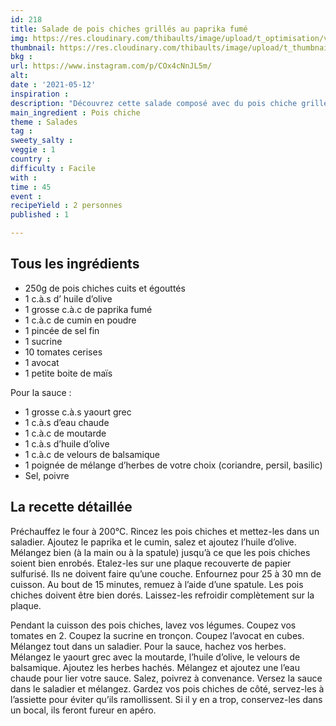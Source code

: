 ```yaml
---
id: 218
title: Salade de pois chiches grillés au paprika fumé
img: https://res.cloudinary.com/thibaults/image/upload/t_optimisation/v1620896406/Recipes/20210512_salade_pois_chiches_paprika.jpg
thumbnail: https://res.cloudinary.com/thibaults/image/upload/t_thumbnail_josie/v1620896406/Recipes/20210512_salade_pois_chiches_paprika.jpg
bkg : 
url: https://www.instagram.com/p/COx4cNnJL5m/
alt: 
date : '2021-05-12'
inspiration : 
description: "Découvrez cette salade composé avec du pois chiche grillé, des tomates, de l'avocat et une sauce au yaourt"
main_ingredient : Pois chiche
theme : Salades
tag : 
sweety_salty : 
veggie : 1
country :
difficulty : Facile
with : 
time : 45
event : 
recipeYield : 2 personnes
published : 1

---
```


## Tous les ingrédients
 - 250g de pois chiches cuits et égouttés
 - 1 c.à.s d’ huile d’olive
 - 1 grosse c.à.c de paprika fumé
 - 1 c.à.c de cumin en poudre
 - 1 pincée de sel fin
 - 1 sucrine
 - 10 tomates cerises
 - 1 avocat
 - 1 petite boite de maïs

Pour la sauce :
 - 1 grosse c.à.s yaourt grec
 - 1 c.à.s d’eau chaude
 - 1 c.à.c de moutarde
 - 1 c.à.s d’huile d’olive
 - 1 c.à.c de velours de balsamique
 - 1 poignée de mélange d’herbes de votre choix (coriandre, persil, basilic)
 - Sel, poivre

## La recette détaillée
Préchauffez le four à 200°C. Rincez les pois chiches et mettez-les dans un saladier. Ajoutez le paprika et le cumin, salez et ajoutez l’huile d’olive. Mélangez bien (à la main ou à la spatule) jusqu’à ce que les pois chiches soient bien enrobés. Etalez-les sur une plaque recouverte de papier sulfurisé. Ils ne doivent faire qu’une couche. Enfournez pour 25 à 30 mn de cuisson. Au bout de 15 minutes, remuez à l’aide d’une spatule. Les pois chiches doivent être bien dorés. Laissez-les refroidir complètement sur la plaque.

Pendant la cuisson des pois chiches, lavez vos légumes. Coupez vos tomates en 2. Coupez la sucrine en tronçon. Coupez l’avocat en cubes. Mélangez tout dans un saladier. Pour la sauce, hachez vos herbes. Mélangez le yaourt grec avec la moutarde, l’huile d’olive, le velours de balsamique. Ajoutez les herbes hachés. Mélangez et ajoutez une l’eau chaude pour lier votre sauce. Salez, poivrez à convenance. Versez la sauce dans le saladier et mélangez. Gardez vos pois chiches de côté, servez-les à l’assiette pour éviter qu’ils ramollissent. Si il y en a trop, conservez-les dans un bocal, ils feront fureur en apéro.
